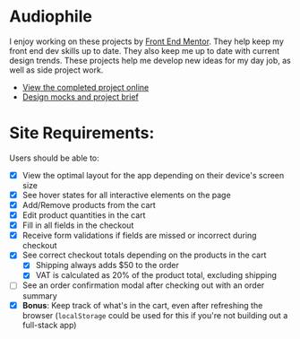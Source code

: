 # Audiophile

I enjoy working on these projects by [Front End Mentor](https://www.frontendmentor.io). They help keep my front end dev skills up to date. They also keep me up to date with current design trends. These projects help me develop new ideas for my day job, as well as side project work.

- [View the completed project online](https://fem-audiophile.netlify.app/)
- [Design mocks and project brief](https://www.frontendmentor.io/challenges/audiophile-ecommerce-website-C8cuSd_wx)

# Site Requirements:

Users should be able to:

- [x] View the optimal layout for the app depending on their device's screen size
- [x] See hover states for all interactive elements on the page
- [x] Add/Remove products from the cart
- [x] Edit product quantities in the cart
- [x] Fill in all fields in the checkout
- [x] Receive form validations if fields are missed or incorrect during checkout
- [x] See correct checkout totals depending on the products in the cart
  - [x] Shipping always adds \$50 to the order
  - [x] VAT is calculated as 20% of the product total, excluding shipping
- [ ] See an order confirmation modal after checking out with an order summary
- [x] **Bonus**: Keep track of what's in the cart, even after refreshing the browser (`localStorage` could be used for this if you're not building out a full-stack app)
